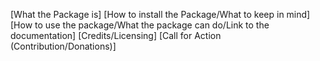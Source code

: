 [What the Package is]
[How to install the Package/What to keep in mind]
[How to use the package/What the package can do/Link to the documentation]
[Credits/Licensing]
[Call for Action (Contribution/Donations)]